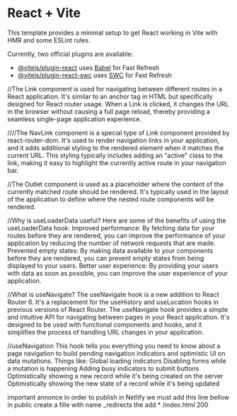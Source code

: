 # React + Vite

This template provides a minimal setup to get React working in Vite with HMR and some ESLint rules.

Currently, two official plugins are available:

- [@vitejs/plugin-react](https://github.com/vitejs/vite-plugin-react/blob/main/packages/plugin-react/README.md) uses [Babel](https://babeljs.io/) for Fast Refresh
- [@vitejs/plugin-react-swc](https://github.com/vitejs/vite-plugin-react-swc) uses [SWC](https://swc.rs/) for Fast Refresh

//The Link component is used for navigating between different routes in a React application. It's similar to an anchor <a> tag in HTML but specifically designed for React router usage. When a Link is clicked, it changes the URL in the browser without causing a full page reload, thereby providing a seamless single-page application experience.

////The NavLink component is a special type of Link component provided by react-router-dom. It's used to render navigation links in your application, and it adds additional styling to the rendered element when it matches the current URL. This styling typically includes adding an "active" class to the link, making it easy to highlight the currently active route in your navigation bar.

//The Outlet component is used as a placeholder where the content of the currently matched route should be rendered. It's typically used in the layout of the application to define where the nested route components will be rendered.

//Why is useLoaderData useful?
Here are some of the benefits of using the useLoaderData hook:
Improved performance: By fetching data for your routes before they are rendered, you can improve the performance of your application by reducing the number of network requests that are made.
Prevented empty states: By making data available to your components before they are rendered, you can prevent empty states from being displayed to your users.
Better user experience: By providing your users with data as soon as possible, you can improve the user experience of your application.

//What is useNavigate?
The useNavigate hook is a new addition to React Router 6. It's a replacement for the useHistory and useLocation hooks in previous versions of React Router. The useNavigate hook provides a simple and intuitive API for navigating between pages in your React application. It's designed to be used with functional components and hooks, and it simplifies the process of handling URL changes in your application.

//useNavigation
This hook tells you everything you need to know about a page navigation to build pending navigation indicators and optimistic UI on data mutations. Things like:
Global loading indicators
Disabling forms while a mutation is happening
Adding busy indicators to submit buttons
Optimistically showing a new record while it's being created on the server
Optimistically showing the new state of a record while it's being updated

important annonce in order to publish in Netlify we must add this line bellow in public create a fille with name \_redirects the add \* /index.html 200
